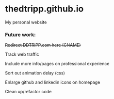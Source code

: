 # thedtripp.github.io

My personal website

### Future work:

~~Redirect DDTRIPP.com here (CNAME)~~

Track web traffic

Include more info/pages on professional experience

Sort out animation delay (css)

Enlarge github and linkedin icons on homepage

Clean up/refactor code
